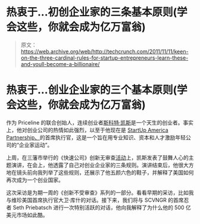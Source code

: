 # 热衷于...初创企业家的三条基本原则(学会这些，你就会成为亿万富翁)

> 原文：<https://web.archive.org/web/http://techcrunch.com/2011/11/11/keen-on-the-three-cardinal-rules-for-startup-entrepreneurs-learn-these-and-youll-become-a-billionaire/>

# 热衷于…创业企业家的三个基本原则(学会这些，你就会成为亿万富翁)

作为 Priceline 的联合创始人，连续创业者[斯科特·凯斯](https://web.archive.org/web/20230205020027/http://www.crunchbase.com/person/scott-case)是一个天生的创业者。事实上，他对创业公司的热情如此强烈，以至于他现在是 [StartUp America Partnership、](https://web.archive.org/web/20230205020027/http://www.startupamericapartnership.org/)的首席执行官，这是一个旨在用专业知识、资本和人才激励年轻公司的“企业家运动”。

上周，在三藩市举行的《快速公司》创新无审查[活动](https://web.archive.org/web/20230205020027/http://sf.innovationuncensored.com/)上，凯斯发表了鼓舞人心的主题演讲，在会上，他透露了自己对创业企业家的三条规则。演讲结束后，他很大方地在镜头前向我列举了这些规则，还展示了他五颜六色的鞋子，并解释了美国如何再次成为一个创业国家。

这次采访是为期一周的《创新不受审查》系列的一部分。看看早期的采访，比如我与维珍美国首席执行官大卫·库什的对话。接下来，我们将与 SCVNGR 的首席忍者 Seth Priebatsch 进行一次特别活跃的对话，他向我解释了为什么他的 500 亿美元市场如此酷。